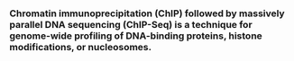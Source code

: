 ### Chromatin immunoprecipitation (ChIP) followed by massively parallel DNA sequencing (ChIP-Seq) is a technique for genome-wide profiling of DNA-binding proteins, histone modifications, or nucleosomes.
